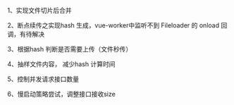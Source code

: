 1、实现文件切片后合并

2、断点续传之实现hash 生成，vue-worker中监听不到 Fileloader 的 onload 回调，有待解决

3、根据hash 判断是否需要上传（文件秒传）

4、抽样文件内容， 减少hash 计算时间

5、控制并发请求接口数量

6、慢启动策略尝试，调整接口接收size

